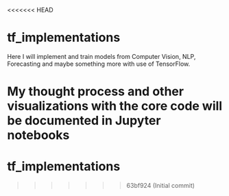 <<<<<<< HEAD
# tf_implementations

Here I will implement and train models from Computer Vision, NLP, Forecasting and maybe something more with use of TensorFlow.

My thought process and other visualizations with the core code will be documented in Jupyter notebooks
=======
# tf_implementations
>>>>>>> 63bf924 (Initial commit)
